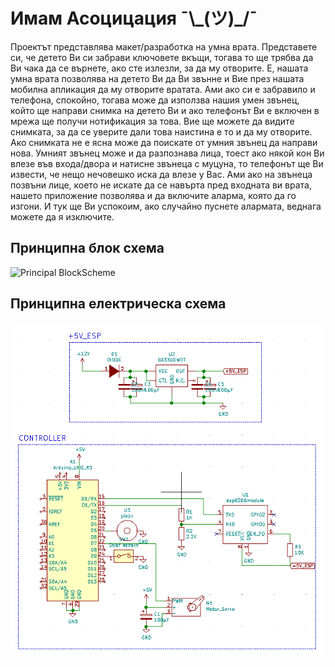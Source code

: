 # Имам Асоцицация ¯\\\_(ツ)_/¯

Проектът представлява макет/разработка на умна врата. Представете си, че детето Ви си забрави ключовете вкъщи, тогава то ще трябва да Ви чака да се върнете, ако сте излезли, за да му отворите. Е, нашата умна врата позволява на детето Ви да Ви звънне и Вие през нашата мобилна апликация да му отворите вратата. Ами ако си е забравило и телефона, спокойно, тогава може да използва нашия умен звънец, който ще направи снимка на детето Ви и ако телефонът Ви е включен в мрежа ще получи нотификация за това. Вие ще можете да видите снимката, за да се уверите дали това наистина е то и да му отворите. Ако снимката не е ясна може да поискате от умния звънец да направи нова. Умният звънец може и да разпознава лица, тоест ако някой кон Ви влезе във входа/двора и натисне звънеца с муцуна, то телефонът ще Ви извести, че нещо нечовешко иска да влезе у Вас. Ами ако на звънеца позвъни лице, което не искате да се навърта пред входната ви врата, нашето приложение позволява и да включите аларма, която да го изгони. И тук ще Ви успокоим, ако случайно пуснете алармата, веднага можете да я изключите.

## Принципна блок схема
![Principal BlockScheme](../../doorBellServer/principalBlockScheme.png)

## Принципна електрическа схема
![Principal ElectricSchema](/IoTdevices/schematic.png)